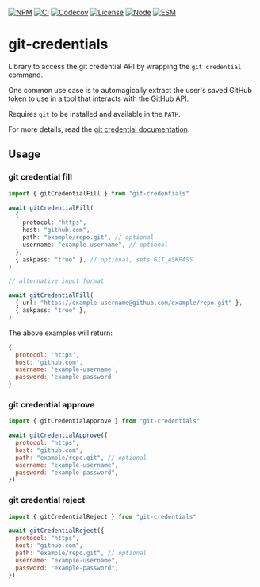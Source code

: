 [![NPM](https://img.shields.io/npm/v/git-credentials)](https://www.npmjs.com/package/git-credentials)
[![CI](https://img.shields.io/github/actions/workflow/status/sargunv/git-credentials/ci.yml)](https://github.com/sargunv/git-credentials/actions/workflows/ci.yml)
[![Codecov](https://img.shields.io/codecov/c/github/sargunv/git-credentials?token=WEHUGPYIIX)](https://app.codecov.io/gh/sargunv/git-credentials/)
[![License](https://img.shields.io/npm/l/git-credentials)](LICENSE)
[![Node](https://img.shields.io/node/v/git-credentials)](https://github.com/sargunv/git-credentials/blob/main/package.json)
[![ESM](https://img.shields.io/badge/module%20type-esm-brightgreen)](https://github.com/sargunv/git-credentials/blob/main/package.json)

# git-credentials

Library to access the git credential API by wrapping the `git credential`
command.

One common use case is to automagically extract the user's saved GitHub token to
use in a tool that interacts with the GitHub API.

Requires `git` to be installed and available in the `PATH`.

For more details, read the
[git credential documentation](https://git-scm.com/docs/git-credential).

## Usage

<!-- !test program node --input-type=module -->

### git credential fill

<!-- !test check fill -->

```ts
import { gitCredentialFill } from "git-credentials"

await gitCredentialFill(
  {
    protocol: "https",
    host: "github.com",
    path: "example/repo.git", // optional
    username: "example-username", // optional
  },
  { askpass: "true" }, // optional, sets GIT_ASKPASS
)

// alternative input format

await gitCredentialFill(
  { url: "https://example-username@github.com/example/repo.git" },
  { askpass: "true" },
)
```

The above examples will return:

```js
{
  protocol: 'https',
  host: 'github.com',
  username: 'example-username',
  password: 'example-password'
}
```

### git credential approve

<!-- !test check approve -->

```mjs
import { gitCredentialApprove } from "git-credentials"

await gitCredentialApprove({
  protocol: "https",
  host: "github.com",
  path: "example/repo.git", // optional
  username: "example-username",
  password: "example-password",
})
```

### git credential reject

<!-- !test check reject -->

```mjs
import { gitCredentialReject } from "git-credentials"

await gitCredentialReject({
  protocol: "https",
  host: "github.com",
  path: "example/repo.git", // optional
  username: "example-username",
  password: "example-password",
})
```
